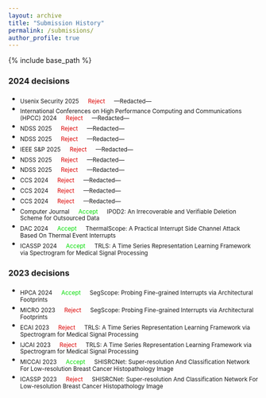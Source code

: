 ```yaml
---
layout: archive
title: "Submission History"
permalink: /submissions/
author_profile: true
---
```


{% include base_path %}

### 2024 decisions
- <sub> Usenix Security 2025 &emsp; <font color="#dd0000">Reject</font> &emsp; —Redacted—
- <sub> International Conferences on High Performance Computing and Communications (HPCC) 2024 &emsp; <font color="#dd0000">Reject</font> &emsp; —Redacted—
- <sub> NDSS 2025 &emsp; <font color="#dd0000">Reject</font> &emsp; —Redacted—
- <sub> NDSS 2025 &emsp; <font color="#dd0000">Reject</font> &emsp; —Redacted—
- <sub> IEEE S&P 2025 &emsp; <font color="#dd0000">Reject</font> &emsp; —Redacted—
- <sub> NDSS 2025 &emsp; <font color="#dd0000">Reject</font> &emsp; —Redacted—
- <sub> NDSS 2025 &emsp; <font color="#dd0000">Reject</font> &emsp; —Redacted—
- <sub> CCS 2024 &emsp; <font color="#dd0000">Reject</font> &emsp; —Redacted—
- <sub> CCS 2024 &emsp; <font color="#dd0000">Reject</font> &emsp; —Redacted—
- <sub> CCS 2024 &emsp; <font color="#dd0000">Reject</font> &emsp; —Redacted—
- <sub> Computer Journal &emsp; <font color="#00dd00">Accept</font> &emsp; IPOD2: An Irrecoverable and Verifiable Deletion Scheme for Outsourced Data<br/>
- <sub> DAC 2024 &emsp; <font color="#00dd00">Accept</font> &emsp; ThermalScope: A Practical Interrupt Side Channel Attack Based On Thermal Event Interrupts<br/>
- <sub> ICASSP 2024 &emsp; <font color="#00dd00">Accept</font> &emsp; TRLS: A Time Series Representation Learning Framework via Spectrogram for Medical Signal Processing<br/>

### 2023 decisions
- <sub> HPCA 2024 &emsp; <font color="#00dd00">Accept</font> &emsp; SegScope: Probing Fine-grained Interrupts via Architectural Footprints<br/>
- <sub> MICRO 2023 &emsp; <font color="#dd0000">Reject</font> &emsp; SegScope: Probing Fine-grained Interrupts via Architectural Footprints<br/>
- <sub> ECAI 2023 &emsp; <font color="#dd0000">Reject</font> &emsp; TRLS: A Time Series Representation Learning Framework via Spectrogram for Medical Signal Processing<br/>
- <sub> IJCAI 2023 &emsp; <font color="#dd0000">Reject</font> &emsp; TRLS: A Time Series Representation Learning Framework via Spectrogram for Medical Signal Processing<br/>
- <sub> MICCAI 2023 &emsp; <font color="#00dd00">Accept</font> &emsp; SHISRCNet: Super-resolution And Classification Network For Low-resolution Breast Cancer Histopathology Image<br/>
- <sub> ICASSP 2023 &emsp; <font color="#dd0000">Reject</font> &emsp; SHISRCNet: Super-resolution And Classification Network For Low-resolution Breast Cancer Histopathology Image<br/>
